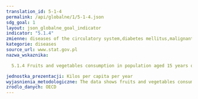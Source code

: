 ```yaml
---
translation_id: 5-1-4
permalink: /api/globalne/1/5-1-4.json
sdg_goal: 1
layout: json_globalne_goal_indicator
indicator: "5.1.4"
zmienne: diseases of the circulatory system,diabetes mellitus,malignant neoplasms,chronic respiratory disease
kategorie: diseases
source_url: www.stat.gov.pl
nazwa_wskaznika:  
  5.1.4 Fruits and vegetables consumption in population aged 15 years old and over
jednostka_prezentacji: Kilos per capita per year
wyjasnienia_metodologiczne: The data shows fruits and vegetables consumption in population aged 15 years old and over per year
zrodlo_danych: OECD
---
```

